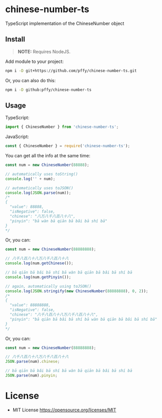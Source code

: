 # chinese-number-ts
TypeScript implementation of the ChineseNumber object

## Install

> **NOTE:** Requires NodeJS.

Add module to your project:

```bash
npm i -D git+https://github.com/pffy/chinese-number-ts.git
```

Or, you can also do this:

```bash
npm i -D github:pffy/chinese-number-ts
```

## Usage

TypeScript:
```typescript
import { ChineseNumber } from 'chinese-number-ts';
```

JavaScript:
```javascript
const { ChineseNumber } = require('chinese-number-ts');
```

You can get all the info at the same time:
```javascript
const num = new ChineseNumber(88888);

// automatically uses toString()
console.log('' + num);

// automatically uses toJSON()
console.log(JSON.parse(num));
/*
{
  "value": 88888,
  "isNegative": false,
  "chinese": "八万八千八百八十八",
  "pinyin": "bā wàn bā qiān bā bǎi bā shí bā"
}
*/
```

Or, you can:
```javascript
const num = new ChineseNumber(88888888);

// 八千八百八十八万八千八百八十八
console.log(num.getChinese());

// bā qiān bā bǎi bā shí bā wàn bā qiān bā bǎi bā shí bā
console.log(num.getPinyin());

// again, automatically using toJSON()
console.log(JSON.stringify(new ChineseNumber(88888888), 0, 2));
/*
{
  "value": 88888888,
  "isNegative": false,
  "chinese": "八千八百八十八万八千八百八十八",
  "pinyin": "bā qiān bā bǎi bā shí bā wàn bā qiān bā bǎi bā shí bā"
}
*/
```

Or, you can:
```javascript
const num = new ChineseNumber(88888888);

// 八千八百八十八万八千八百八十八
JSON.parse(num).chinese;

// bā qiān bā bǎi bā shí bā wàn bā qiān bā bǎi bā shí bā
JSON.parse(num).pinyin;
````

# License
  + MIT License https://opensource.org/licenses/MIT
